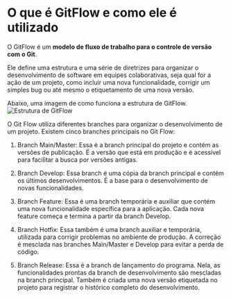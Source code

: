 # O que é GitFlow e como ele é utilizado

O GitFlow é um **modelo de fluxo de trabalho para o controle de versão com o Git**.

Ele define uma estrutura e uma série de diretrizes para organizar o desenvolvimento de software em equipes colaborativas, seja qual for a ação de um projeto, como incluir uma nova funcionalidade, corrigir um simples bug ou até mesmo o etiquetamento de uma nova versão.

Abaixo, uma imagem de como funciona a estrutura de GitFlow.
![Estrutura de GitFlow](https://lh3.googleusercontent.com/70jaEZnESXQ6SssU5uI4yO62JBz6xq2sNrrz8bW_ap2CuWUaQlbKs3j6NyRJnvcvYwAugkW8WzNJX21dZ2SMd9O_1TTpKZT-FsBkYSPy4rUSpJSo2C-WPTaLc2jQ8ancyj1TetXQ)

O Git Flow utiliza diferentes branches para organizar o desenvolvimento de um projeto. Existem cinco branches principais no Git Flow:

1. Branch Main/Master: Essa é a branch principal do projeto e contém as versões de publicação. É a versão que está em produção e é acessível para facilitar a busca por versões antigas.

2. Branch Develop: Essa branch é uma cópia da branch principal e contém os últimos desenvolvimentos. É a base para o desenvolvimento de novas funcionalidades.

3. Branch Feature: Essa é uma branch temporária e auxiliar que contém uma nova funcionalidade específica para a aplicação. Cada nova feature começa e termina a partir da branch Develop.

4. Branch Hotfix: Essa também é uma branch auxiliar e temporária, utilizada para corrigir problemas no ambiente de produção. A correção é mesclada nas branches Main/Master e Develop para evitar a perda de código.

5. Branch Release: Essa é a branch de lançamento do programa. Nela, as funcionalidades prontas da branch de desenvolvimento são mescladas na branch principal. Também é criada uma nova versão etiquetada no projeto para registrar o histórico completo do desenvolvimento.